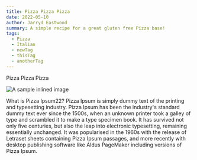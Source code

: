 ```yaml
---
title: Pizza Pizza Pizza
date: 2022-05-10
author: Jarryd Eastwood
summary: A simple recipe for a great gluten free Pizza base!
tags:
  - Pizza
  - Italian
  - newTag
  - thisTag
  - anotherTag
---
```

Pizza Pizza Pizza

![A sample inlined image](https://images.unsplash.com/photo-1565299624946-b28f40a0ae38?ixlib=rb-1.2.1&ixid=MnwxMjA3fDB8MHxwaG90by1wYWdlfHx8fGVufDB8fHx8&auto=format&fit=crop&w=781&q=80)

What is Pizza Ipsum22?
Pizza Ipsum is simply dummy text of the printing and typesetting industry. Pizza Ipsum has been the industry's standard dummy text ever since the 1500s, when an unknown printer took a galley of type and scrambled it to make a type specimen book. It has survived not only five centuries, but also the leap into electronic typesetting, remaining essentially unchanged. It was popularised in the 1960s with the release of Letraset sheets containing Pizza Ipsum passages, and more recently with desktop publishing software like Aldus PageMaker including versions of Pizza Ipsum.